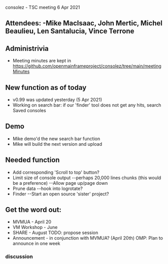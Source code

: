 
consolez - TSC meeting 6 Apr 2021

## Attendees: -Mike MacIsaac, John Mertic, Michel Beaulieu, Len Santalucia, Vince Terrone 

## Administrivia
 - Meeting minutes are kept in https://github.com/openmainframeproject/consolez/tree/main/meetingMinutes 

## New function as of today 
 - v0.99 was updated yesterday (5 Apr 2021) 
 - Working on search bar:
   if our 'finder' tool does not get any hits, search Saved consoles

## Demo 
  - Mike demo'd the new search bar function
  - Mike will build the next version and upload 

## Needed function 
 - Add corresponding 'Scroll to top' button? 
 - Limit size of console output 
    --perhaps 20,000 lines chunks (this would be a preference) 
    --Allow page up/page down 
 - Prune data
    --hook into logrotate? 
 - Finder --Start an open source 'sister' project?

## Get the word out: 
  - MVMUA - April 20
  - VM Workshop - June 
  - SHARE - August   TODO: propose session 
  - Announcement - in conjunction with MVMUA?  (April 20th)
    OMP: Plan to announce in one week

### discussion